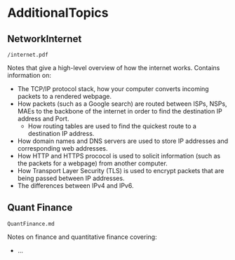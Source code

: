 
# AdditionalTopics

## NetworkInternet

`/internet.pdf`

Notes that give a high-level overview of how the internet works. Contains information on:
* The TCP/IP protocol stack, how your computer converts incoming packets to a rendered webpage.
* How packets (such as a Google search) are routed between ISPs, NSPs, MAEs to the backbone of the internet in order to find the destination IP address and Port.
    * How routing tables are used to find the quickest route to a destination IP address.
* How domain names and DNS servers are used to store IP addresses and corresponding web addresses.
* How HTTP and HTTPS prococol is used to solicit information (such as the packets for a webpage) from another computer.
* How Transport Layer Security (TLS) is used to encrypt packets that are being passed between IP addresses.
* The differences between IPv4 and IPv6.

## Quant Finance

`QuantFinance.md`

Notes on finance and quantitative finance covering:
* ...
